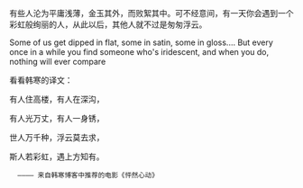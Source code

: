 有些人沦为平庸浅薄，金玉其外，而败絮其中。可不经意间，有一天你会遇到一个彩虹般绚丽的人，从此以后，其他人就不过是匆匆浮云。  

Some of us get dipped in flat, some in satin, some in gloss.... But every once in a while you find someone who's iridescent, and when you do, nothing will ever compare 

看看韩寒的译文：

有人住高楼，有人在深沟，

有人光万丈，有人一身锈，

世人万千种，浮云莫去求，

斯人若彩虹，遇上方知有。

      ———— 来自韩寒博客中推荐的电影《怦然心动》
